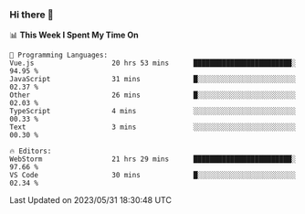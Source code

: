 ### Hi there 👋

<!--
**asdf12303116/asdf12303116** is a ✨ _special_ ✨ repository because its `README.md` (this file) appears on your GitHub profile.

Here are some ideas to get you started:

- 🔭 I’m currently working on ...
- 🌱 I’m currently learning ...
- 👯 I’m looking to collaborate on ...
- 🤔 I’m looking for help with ...
- 💬 Ask me about ...
- 📫 How to reach me: ...
- 😄 Pronouns: ...
- ⚡ Fun fact: ...
-->

<!--START_SECTION:waka-->
📊 **This Week I Spent My Time On** 

```text
💬 Programming Languages: 
Vue.js                   20 hrs 53 mins      ████████████████████████░   94.95 % 
JavaScript               31 mins             █░░░░░░░░░░░░░░░░░░░░░░░░   02.37 % 
Other                    26 mins             █░░░░░░░░░░░░░░░░░░░░░░░░   02.03 % 
TypeScript               4 mins              ░░░░░░░░░░░░░░░░░░░░░░░░░   00.33 % 
Text                     3 mins              ░░░░░░░░░░░░░░░░░░░░░░░░░   00.30 % 

🔥 Editors: 
WebStorm                 21 hrs 29 mins      ████████████████████████░   97.66 % 
VS Code                  30 mins             █░░░░░░░░░░░░░░░░░░░░░░░░   02.34 % 
```


 Last Updated on 2023/05/31 18:30:48 UTC
<!--END_SECTION:waka-->
